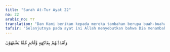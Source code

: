 ```yaml
---
title: "Surah At-Tur Ayat 22"
no: 22
arabic_no: ٢٢
translation: "Dan Kami berikan kepada mereka tambahan berupa buah-buahan dan daging dari segala jenis yang mereka ingini. "
tafsir: "Selanjutnya pada ayat ini Allah menyebutkan bahwa Dia menambahkan kesenangan penghuni surga tersebut dari waktu ke waktu dengan apa yang mereka inginkan, seperti disediakannya berbagai macam buah-buahan dan daging yang lezat, sekalipun mereka tidak memintanya. Mengapa Allah swt menyebutkan buah-buahan dan daging, tidak menyebutkan berbagai macam makanan yang lain karena buahbuahan dan daging merupakan makanan yang disenangi dan mengandung gizi yang diperlukan bagi tubuh dan sangat disenangi di dunia. Jadi Allah memberi semua yang menjadi kesenangan manusia"
---
```

وَاَمْدَدْنٰهُمْ بِفَاكِهَةٍ وَّلَحْمٍ مِّمَّا يَشْتَهُوْنَ 